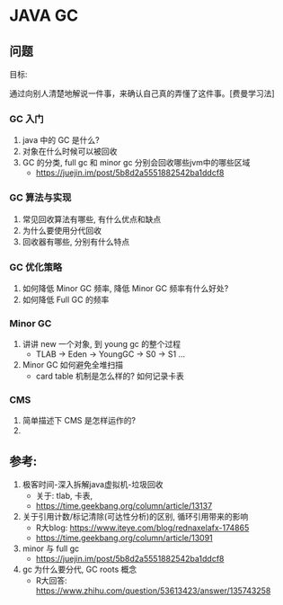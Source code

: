 # JAVA GC

## 问题

目标:

通过向别人清楚地解说一件事，来确认自己真的弄懂了这件事。[费曼学习法]

### GC 入门

1. java 中的 GC 是什么? 
2. 对象在什么时候可以被回收
3. GC 的分类, full gc 和 minor gc 分别会回收哪些jvm中的哪些区域
	- https://juejin.im/post/5b8d2a5551882542ba1ddcf8


### GC 算法与实现

1. 常见回收算法有哪些, 有什么优点和缺点
2. 为什么要使用分代回收
3. 回收器有哪些, 分别有什么特点

### GC 优化策略

1. 如何降低 Minor GC 频率, 降低 Minor GC 频率有什么好处?
2. 如何降低 Full GC 的频率

### Minor GC 

1. 讲讲 new 一个对象, 到 young gc 的整个过程
	- TLAB -> Eden -> YoungGC -> S0 -> S1 ...
2. Minor GC 如何避免全堆扫描
	- card table 机制是怎么样的? 如何记录卡表



### CMS

1. 简单描述下 CMS 是怎样运作的?
2. 



## 参考:

1. 极客时间-深入拆解java虚拟机-垃圾回收
	- 关于: tlab, 卡表, 
	- https://time.geekbang.org/column/article/13137
2. 关于引用计数/标记清除(可达性分析)的区别, 循环引用带来的影响
	- R大blog: https://www.iteye.com/blog/rednaxelafx-174865
	- https://time.geekbang.org/column/article/13091
3. minor 与 full gc 
	- https://juejin.im/post/5b8d2a5551882542ba1ddcf8
4. gc 为什么要分代, GC roots 概念
	- R大回答: https://www.zhihu.com/question/53613423/answer/135743258






